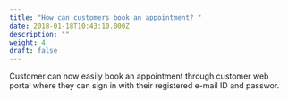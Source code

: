 ```yaml
---
title: "How can customers book an appointment? "
date: 2018-01-18T10:43:10.000Z
description: ""
weight: 4
draft: false
---
```

Customer can now easily book an appointment through customer web portal where they can sign in with their registered e-mail ID and passwor.